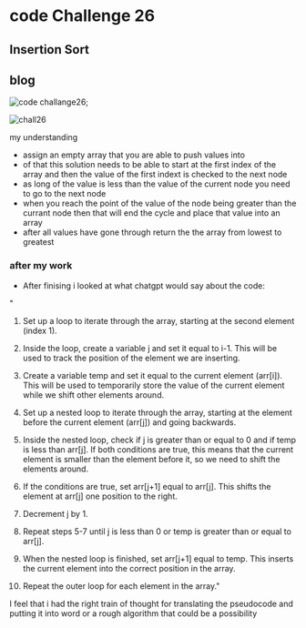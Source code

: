 # code Challenge 26

## Insertion Sort

## blog

![code challange26](/screenshots/chall26.png);

![chall26](https://hunterfehr280677.invisionapp.com/freehand/Insertion-Sort-nKvpGDNHO?dsid_h=c06056cc690aa786165b14148f0ca336f02a6acc880d5f82adb2d2f846ee6b7a&uid_h=dc1f225783823e528137999dc7678138b0144de7af9d91201c6c4af314943d4b)

my understanding

- assign an empty array that you are able to push values into
- of that this solution needs to be able to start at the first index of the array and then the value of the first indext is checked to the next node
- as long of the value is less than the value of the current node you need to go to the next node
- when you reach the point of the value of the node being greater than the currant node then that will end the cycle and place that value into an array
- after all values have gone through return the the array from lowest to greatest

### after my work

- After finising i looked at what chatgpt would say about the code:

"
1. Set up a loop to iterate through the array, starting at the second element (index 1).

2. Inside the loop, create a variable j and set it equal to i-1. This will be used to track the position of the element we are inserting.

3. Create a variable temp and set it equal to the current element (arr[i]). This will be used to temporarily store the value of the current element while we shift other elements around.

4. Set up a nested loop to iterate through the array, starting at the element before the current element (arr[j]) and going backwards.

5. Inside the nested loop, check if j is greater than or equal to 0 and if temp is less than arr[j]. If both conditions are true, this means that the current element is smaller than the element before it, so we need to shift the elements around.

6. If the conditions are true, set arr[j+1] equal to arr[j]. This shifts the element at arr[j] one position to the right.

7. Decrement j by 1.

8. Repeat steps 5-7 until j is less than 0 or temp is greater than or equal to arr[j].

9. When the nested loop is finished, set arr[j+1] equal to temp. This inserts the current element into the correct position in the array.

10. Repeat the outer loop for each element in the array."

I feel that i had the right train of thought for translating the pseudocode and putting it into word or a rough algorithm that could be a possibility


